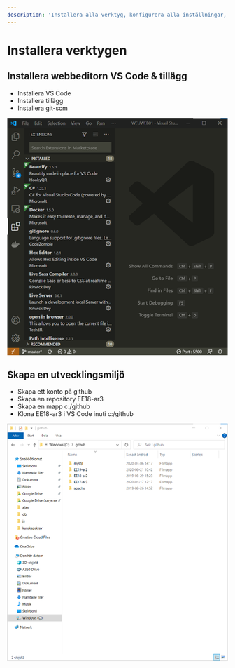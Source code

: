 ```yaml
---
description: 'Installera alla verktyg, konfigurera alla inställningar, skapar alla mappar'
---
```


# Installera verktygen

## Installera webbeditorn VS Code & tillägg

* Installera VS Code
* Installera tillägg
* Installera git-scm

![](.gitbook/assets/image.png)

## Skapa en utvecklingsmiljö

* Skapa ett konto på github
* Skapa en repository EE18-ar3
* Skapa en mapp c:/github
* Klona EE18-ar3 i VS Code inuti c:/github

![](.gitbook/assets/image%20%281%29.png)


